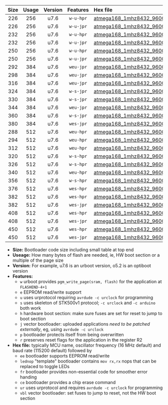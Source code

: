 |Size|Usage|Version|Features|Hex file|
|:-:|:-:|:-:|:-:|:--|
|226|256|u7.6|`w-u-hpr`|[atmega168_1mhz8432_9600bps_ur.hex](https://raw.githubusercontent.com/stefanrueger/urboot/main//atmega168_1mhz8432_9600bps_ur.hex)|
|226|256|u7.6|`w-u-jpr`|[atmega168_1mhz8432_9600bps_ur_vbl.hex](https://raw.githubusercontent.com/stefanrueger/urboot/main//atmega168_1mhz8432_9600bps_ur_vbl.hex)|
|232|256|u7.6|`w-u-hpr`|[atmega168_1mhz8432_9600bps_lednop_ur.hex](https://raw.githubusercontent.com/stefanrueger/urboot/main//atmega168_1mhz8432_9600bps_lednop_ur.hex)|
|232|256|u7.6|`w-u-jpr`|[atmega168_1mhz8432_9600bps_lednop_ur_vbl.hex](https://raw.githubusercontent.com/stefanrueger/urboot/main//atmega168_1mhz8432_9600bps_lednop_ur_vbl.hex)|
|250|256|u7.6|`w-u-hpr`|[atmega168_1mhz8432_9600bps_lednop_fr_ur.hex](https://raw.githubusercontent.com/stefanrueger/urboot/main//atmega168_1mhz8432_9600bps_lednop_fr_ur.hex)|
|250|256|u7.6|`w-u-jpr`|[atmega168_1mhz8432_9600bps_lednop_fr_ur_vbl.hex](https://raw.githubusercontent.com/stefanrueger/urboot/main//atmega168_1mhz8432_9600bps_lednop_fr_ur_vbl.hex)|
|292|384|u7.6|`weu-jpr`|[atmega168_1mhz8432_9600bps_ee_ur_vbl.hex](https://raw.githubusercontent.com/stefanrueger/urboot/main//atmega168_1mhz8432_9600bps_ee_ur_vbl.hex)|
|298|384|u7.6|`weu-jpr`|[atmega168_1mhz8432_9600bps_ee_lednop_ur_vbl.hex](https://raw.githubusercontent.com/stefanrueger/urboot/main//atmega168_1mhz8432_9600bps_ee_lednop_ur_vbl.hex)|
|316|384|u7.6|`weu-jpr`|[atmega168_1mhz8432_9600bps_ee_lednop_fr_ur_vbl.hex](https://raw.githubusercontent.com/stefanrueger/urboot/main//atmega168_1mhz8432_9600bps_ee_lednop_fr_ur_vbl.hex)|
|324|384|u7.6|`w-s-jpr`|[atmega168_1mhz8432_9600bps_vbl.hex](https://raw.githubusercontent.com/stefanrueger/urboot/main//atmega168_1mhz8432_9600bps_vbl.hex)|
|330|384|u7.6|`w-s-jpr`|[atmega168_1mhz8432_9600bps_lednop_vbl.hex](https://raw.githubusercontent.com/stefanrueger/urboot/main//atmega168_1mhz8432_9600bps_lednop_vbl.hex)|
|344|384|u7.6|`weu-jpr`|[atmega168_1mhz8432_9600bps_ee_lednop_fr_ce_ur_vbl.hex](https://raw.githubusercontent.com/stefanrueger/urboot/main//atmega168_1mhz8432_9600bps_ee_lednop_fr_ce_ur_vbl.hex)|
|360|384|u7.6|`w-s-jpr`|[atmega168_1mhz8432_9600bps_lednop_fr_vbl.hex](https://raw.githubusercontent.com/stefanrueger/urboot/main//atmega168_1mhz8432_9600bps_lednop_fr_vbl.hex)|
|380|384|u7.6|`wes-jpr`|[atmega168_1mhz8432_9600bps_ee_vbl.hex](https://raw.githubusercontent.com/stefanrueger/urboot/main//atmega168_1mhz8432_9600bps_ee_vbl.hex)|
|288|512|u7.6|`weu-hpr`|[atmega168_1mhz8432_9600bps_ee_ur.hex](https://raw.githubusercontent.com/stefanrueger/urboot/main//atmega168_1mhz8432_9600bps_ee_ur.hex)|
|294|512|u7.6|`weu-hpr`|[atmega168_1mhz8432_9600bps_ee_lednop_ur.hex](https://raw.githubusercontent.com/stefanrueger/urboot/main//atmega168_1mhz8432_9600bps_ee_lednop_ur.hex)|
|312|512|u7.6|`weu-hpr`|[atmega168_1mhz8432_9600bps_ee_lednop_fr_ur.hex](https://raw.githubusercontent.com/stefanrueger/urboot/main//atmega168_1mhz8432_9600bps_ee_lednop_fr_ur.hex)|
|320|512|u7.6|`w-s-hpr`|[atmega168_1mhz8432_9600bps.hex](https://raw.githubusercontent.com/stefanrueger/urboot/main//atmega168_1mhz8432_9600bps.hex)|
|326|512|u7.6|`w-s-hpr`|[atmega168_1mhz8432_9600bps_lednop.hex](https://raw.githubusercontent.com/stefanrueger/urboot/main//atmega168_1mhz8432_9600bps_lednop.hex)|
|340|512|u7.6|`weu-hpr`|[atmega168_1mhz8432_9600bps_ee_lednop_fr_ce_ur.hex](https://raw.githubusercontent.com/stefanrueger/urboot/main//atmega168_1mhz8432_9600bps_ee_lednop_fr_ce_ur.hex)|
|356|512|u7.6|`w-s-hpr`|[atmega168_1mhz8432_9600bps_lednop_fr.hex](https://raw.githubusercontent.com/stefanrueger/urboot/main//atmega168_1mhz8432_9600bps_lednop_fr.hex)|
|376|512|u7.6|`wes-hpr`|[atmega168_1mhz8432_9600bps_ee.hex](https://raw.githubusercontent.com/stefanrueger/urboot/main//atmega168_1mhz8432_9600bps_ee.hex)|
|382|512|u7.6|`wes-hpr`|[atmega168_1mhz8432_9600bps_ee_lednop.hex](https://raw.githubusercontent.com/stefanrueger/urboot/main//atmega168_1mhz8432_9600bps_ee_lednop.hex)|
|382|512|u7.6|`wes-jpr`|[atmega168_1mhz8432_9600bps_ee_lednop_vbl.hex](https://raw.githubusercontent.com/stefanrueger/urboot/main//atmega168_1mhz8432_9600bps_ee_lednop_vbl.hex)|
|408|512|u7.6|`wes-hpr`|[atmega168_1mhz8432_9600bps_ee_lednop_fr.hex](https://raw.githubusercontent.com/stefanrueger/urboot/main//atmega168_1mhz8432_9600bps_ee_lednop_fr.hex)|
|408|512|u7.6|`wes-jpr`|[atmega168_1mhz8432_9600bps_ee_lednop_fr_vbl.hex](https://raw.githubusercontent.com/stefanrueger/urboot/main//atmega168_1mhz8432_9600bps_ee_lednop_fr_vbl.hex)|
|450|512|u7.6|`wes-hpr`|[atmega168_1mhz8432_9600bps_ee_lednop_fr_ce.hex](https://raw.githubusercontent.com/stefanrueger/urboot/main//atmega168_1mhz8432_9600bps_ee_lednop_fr_ce.hex)|
|450|512|u7.6|`wes-jpr`|[atmega168_1mhz8432_9600bps_ee_lednop_fr_ce_vbl.hex](https://raw.githubusercontent.com/stefanrueger/urboot/main//atmega168_1mhz8432_9600bps_ee_lednop_fr_ce_vbl.hex)|

- **Size:** Bootloader code size including small table at top end
- **Useage:** How many bytes of flash are needed, ie, HW boot section or a multiple of the page size
- **Version:** For example, u7.6 is an urboot version, o5.2 is an optiboot version
- **Features:**
  + `w` urboot provides `pgm_write_page(sram, flash)` for the application at `FLASHEND-4+1`
  + `e` EEPROM read/write support
  + `u` uses urprotocol requiring `avrdude -c urclock` for programming
  + `s` uses skeleton of STK500v1 protocol; `-c urclock` and `-c arduino` both work
  + `h` hardware boot section: make sure fuses are set for reset to jump to boot section
  + `j` vector bootloader: uploaded applications *need to be patched externally*, eg, using `avrdude -c urclock`
  + `p` bootloader protects itself from being overwritten
  + `r` preserves reset flags for the application in the register R2
- **Hex file:** typically MCU name, oscillator frequency (16 MHz default) and baud rate (115200 default) followed by
  + `ee` bootloader supports EEPROM read/write
  + `lednop` "template" bootloader contains `mov rx,rx` nops that can be replaced to toggle LEDs
  + `fr` bootloader provides non-essential code for smoother error handing
  + `ce` bootloader provides a chip erase command
  + `ur` uses urprotocol and requires `avrdude -c urclock` for programming
  + `vbl` vector bootloader: set fuses to jump to reset, not the HW boot section
